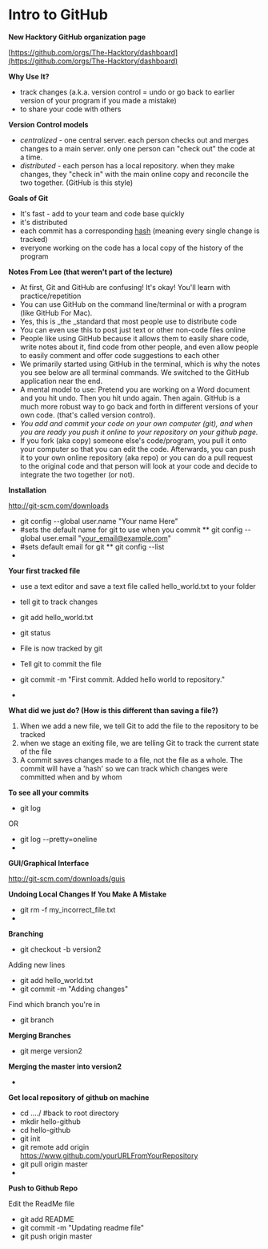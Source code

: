 # Intro to GitHub

**New Hacktory GitHub organization page**

[](https://github.com/orgs/The-Hacktory/dashboard)[https://github.com/orgs/The-Hacktory/dashboard](https://github.com/orgs/The-Hacktory/dashboard)

**Why Use It?**

*   track changes (a.k.a. version control = undo or go back to earlier version of your program if you made a mistake)
*   to share your code with others

**Version Control models**

*   _centralized_ - one central server. each person checks out and merges changes to a main server. only one person can "check out" the code at a time.
*   _distributed_ - each person has a local repository. when they make changes, they "check in" with the main online copy and reconcile the two together. (GitHub is this style)

**Goals of Git**

*   It's fast - add to your team and code base quickly
*   it's distributed
*   each commit has a corresponding [hash](https://en.wikipedia.org/wiki/Hash_function) (meaning every single change is tracked)
*   everyone working on the code has a local copy of the history of the program

**Notes From Lee (that weren't part of the lecture)**

*   At first, Git and GitHub are confusing! It's okay! You'll learn with practice/repetition
*   You can use GitHub on the command line/terminal or with a program (like GitHub For Mac).
*   Yes, this is _the _standard that most people use to distribute code
*   You can even use this to post just text or other non-code files online
*   People like using GitHub because it allows them to easily share code, write notes about it, find code from other people, and even allow people to easily comment and offer code suggestions to each other
*   We primarily started using GitHub in the terminal, which is why the notes you see below are all terminal commands. We switched to the GitHub application near the end.
*   A mental model to use: Pretend you are working on a Word document and you hit undo. Then you hit undo again. Then again. GitHub is a much more robust way to go back and forth in different versions of your own code. (that's called version control). 
*   _You add and commit your code on your own computer (git), and when you are ready you push it online to your repository on your github page._
*   If you fork (aka copy) someone else's code/program, you pull it onto your computer so that you can edit the code. Afterwards, you can push it to your own online repository (aka repo) or you can do a pull request to the original code and that person will look at your code and decide to integrate the two together (or not).

**Installation**

[](http://git-scm.com/downloads)http://git-scm.com/downloads

*   git config --global user.name "Your name Here"
*   #sets the default name for git to use when you commit
**   git config --global user.email "your_email@example.com"
*   #sets default email for git 
**   git config --list
*

**Your first tracked file**

*   use a text editor and save a text file called hello_world.txt to your folder
*   tell git to track changes

*   git add hello_world.txt
*   git status

*   File is now tracked by git
*   Tell git to commit the file

*   git commit -m "First commit. Added hello world to repository."
*

**What did we just do? (How is this different than saving a file?)**

1.  When we add a new file, we tell Git to add the file to the repository to be tracked
2.  when we stage an exiting file, we are telling Git to track the current state of the file
3.  A commit saves changes made to a file, not the file as a whole. The commit will have a 'hash' so we can track which changes were committed when and by whom

**To see all your commits**

*   git log

OR

*   git log --pretty=oneline
*

**GUI/Graphical Interface**

[](http://git-scm.com/downloads/guis)http://git-scm.com/downloads/guis

**Undoing Local Changes If You Make A Mistake**

*   git rm -f my_incorrect_file.txt
*

**Branching**

*   git checkout -b version2

Adding new lines

*   git add hello_world.txt
*   git commit -m "Adding changes"

Find which branch you're in

*   git branch

**Merging Branches**

*   git merge version2

**Merging the master into version2**

*

**Get local repository of github on machine**

*   cd ..../ #back to root directory
*   mkdir hello-github
*   cd hello-github
*   git init
*   git remote add origin [](https://www.github.com/yourURLFromYourRepository)https://www.github.com/yourURLFromYourRepository
*   git pull origin master
*

**Push to Github Repo**

Edit the ReadMe file

*   git add README
*   git commit -m "Updating readme file"
*   git push origin master

 